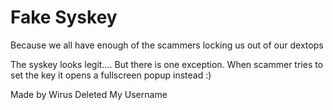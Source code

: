 # Fake Syskey
Because we all have enough of the scammers locking us out of our dextops

The syskey looks legit.... But there is one exception. When scammer tries to set the key it opens a fullscreen popup instead :)


Made by Wirus Deleted My Username
